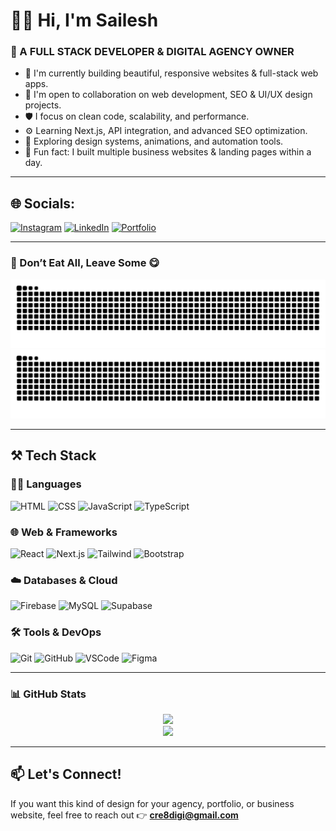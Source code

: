 # 👋🏼 Hi, I'm Sailesh

### 🚀 A FULL STACK DEVELOPER & DIGITAL AGENCY OWNER

- 🔧 I'm currently building beautiful, responsive websites & full-stack web apps.
- 🤝 I'm open to collaboration on web development, SEO & UI/UX design projects.
- 🛡️ I focus on clean code, scalability, and performance.
- ⚙️ Learning Next.js, API integration, and advanced SEO optimization.
- 🧠 Exploring design systems, animations, and automation tools.
- 🥇 Fun fact: I built multiple business websites & landing pages within a day.

---

## 🌐 Socials:

[![Instagram](https://img.shields.io/badge/Instagram-E4405F?style=for-the-badge&logo=instagram&logoColor=white)](https://instagram.com/)
[![LinkedIn](https://img.shields.io/badge/LinkedIn-0077B5?style=for-the-badge&logo=linkedin&logoColor=white)](https://linkedin.com/in/sailesh-prajapati)
[![Portfolio](https://img.shields.io/badge/Website-CRE8DIGI.COM-black?style=for-the-badge)](https://cre8digi.com)

---

### 🧠 Don’t Eat All, Leave Some 😋

![snake gif](https://github.com/Cre8digi/Cre8digi/blob/output/github-contribution-grid-snake-dark.svg)
![snake gif](https://github.com/Cre8digi/Cre8digi/blob/output/github-contribution-grid-snake.svg)


---

## ⚒️ Tech Stack

### 👨‍💻 Languages
![HTML](https://img.shields.io/badge/html-E34F26?style=for-the-badge&logo=html5&logoColor=white)
![CSS](https://img.shields.io/badge/css-1572B6?style=for-the-badge&logo=css3&logoColor=white)
![JavaScript](https://img.shields.io/badge/javascript-F7DF1E?style=for-the-badge&logo=javascript&logoColor=black)
![TypeScript](https://img.shields.io/badge/typescript-007ACC?style=for-the-badge&logo=typescript&logoColor=white)

### 🌐 Web & Frameworks
![React](https://img.shields.io/badge/react-20232A?style=for-the-badge&logo=react&logoColor=61DAFB)
![Next.js](https://img.shields.io/badge/next.js-black?style=for-the-badge&logo=next.js)
![Tailwind](https://img.shields.io/badge/tailwindcss-38B2AC?style=for-the-badge&logo=tailwind-css&logoColor=white)
![Bootstrap](https://img.shields.io/badge/bootstrap-563D7C?style=for-the-badge&logo=bootstrap&logoColor=white)

### ☁️ Databases & Cloud
![Firebase](https://img.shields.io/badge/firebase-FFCA28?style=for-the-badge&logo=firebase&logoColor=black)
![MySQL](https://img.shields.io/badge/mysql-00000F?style=for-the-badge&logo=mysql&logoColor=white)
![Supabase](https://img.shields.io/badge/supabase-3ECF8E?style=for-the-badge&logo=supabase&logoColor=white)

### 🛠️ Tools & DevOps
![Git](https://img.shields.io/badge/git-F05032?style=for-the-badge&logo=git&logoColor=white)
![GitHub](https://img.shields.io/badge/github-181717?style=for-the-badge&logo=github&logoColor=white)
![VSCode](https://img.shields.io/badge/VS%20Code-007ACC?style=for-the-badge&logo=visual-studio-code&logoColor=white)
![Figma](https://img.shields.io/badge/figma-F24E1E?style=for-the-badge&logo=figma&logoColor=white)

---

### 📊 GitHub Stats

<p align="center">
  <img src="https://github-readme-stats.vercel.app/api?username=Cre8digi&show_icons=true&theme=tokyonight" />
  <br />
  <img src="https://streak-stats.demolab.com?user=Cre8digi&theme=tokyonight&hide_border=true" />
</p>

---

## 📫 Let's Connect!

If you want this kind of design for your agency, portfolio, or business website, feel free to reach out 👉 **cre8digi@gmail.com**
